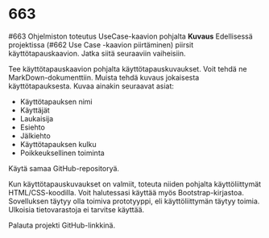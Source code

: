 # 663
#663 Ohjelmiston toteutus UseCase-kaavion pohjalta
**Kuvaus**
Edellisessä projektissa (#662 Use Case -kaavion piirtäminen) piirsit käyttötapauskaavion. Jatka siitä seuraaviin vaiheisiin. 

Tee käyttötapauskaavion pohjalta käyttötapauskuvaukset. Voit tehdä ne MarkDown-dokumenttiin. Muista tehdä kuvaus jokaisesta käyttötapauksesta. Kuvaa ainakin seuraavat asiat:

* Käyttötapauksen nimi
* Käyttäjät
* Laukaisija
* Esiehto
* Jälkiehto
* Käyttötapauksen kulku
* Poikkeuksellinen toiminta

Käytä samaa GitHub-repositoryä.

Kun käyttötapauskuvaukset on valmiit, toteuta niiden pohjalta käyttöliittymät HTML/CSS-koodilla. Voit halutessasi käyttää myös Bootstrap-kirjastoa. Sovelluksen täytyy olla toimiva prototyyppi, eli käyttöliittymän täytyy toimia. Ulkoisia tietovarastoja ei tarvitse käyttää.

Palauta projekti GitHub-linkkinä.